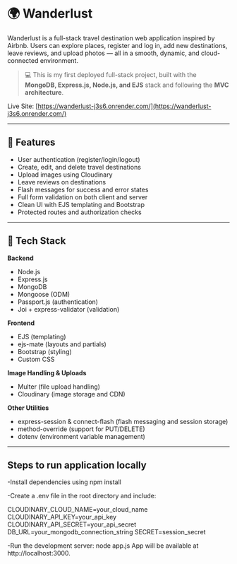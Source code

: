 # 🌍 Wanderlust

Wanderlust is a full-stack travel destination web application inspired by Airbnb. Users can explore places, register and log in, add new destinations, leave reviews, and upload photos — all in a smooth, dynamic, and cloud-connected environment.

> 💻 This is my first deployed full-stack project, built with the **MongoDB, Express.js, Node.js, and EJS** stack and following the **MVC architecture**.

Live Site: [https://wanderlust-j3s6.onrender.com/](https://wanderlust-j3s6.onrender.com/)

---

## 📸 Features

- User authentication (register/login/logout)
- Create, edit, and delete travel destinations
- Upload images using Cloudinary
- Leave reviews on destinations
- Flash messages for success and error states
- Full form validation on both client and server
- Clean UI with EJS templating and Bootstrap
- Protected routes and authorization checks

---

## 🧱 Tech Stack

**Backend**
- Node.js
- Express.js
- MongoDB
- Mongoose (ODM)
- Passport.js (authentication)
- Joi + express-validator (validation)

**Frontend**
- EJS (templating)
- ejs-mate (layouts and partials)
- Bootstrap (styling)
- Custom CSS

**Image Handling & Uploads**
- Multer (file upload handling)
- Cloudinary (image storage and CDN)

**Other Utilities**
- express-session & connect-flash (flash messaging and session storage)
- method-override (support for PUT/DELETE)
- dotenv (environment variable management)

---

## Steps to run application locally

-Install dependencies using npm install

-Create a .env file in the root directory and include:

CLOUDINARY_CLOUD_NAME=your_cloud_name
CLOUDINARY_API_KEY=your_api_key
CLOUDINARY_API_SECRET=your_api_secret
DB_URL=your_mongodb_connection_string
SECRET=session_secret

-Run the development server: node app.js
App will be available at http://localhost:3000.
